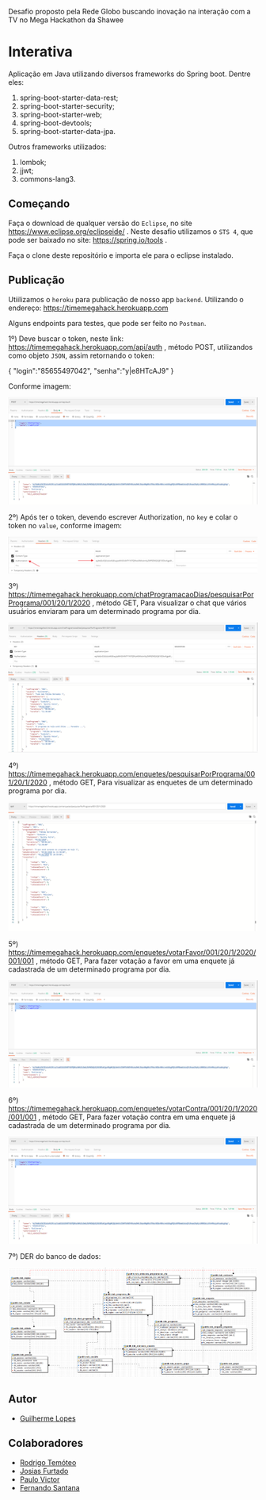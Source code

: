 Desafio proposto pela Rede Globo buscando inovação na interação com a TV no Mega Hackathon da Shawee

# Interativa

Aplicação em Java utilizando diversos frameworks do Spring boot. Dentre eles:

1) spring-boot-starter-data-rest;
2) spring-boot-starter-security;
3) spring-boot-starter-web;
4) spring-boot-devtools;
5) spring-boot-starter-data-jpa.

Outros frameworks utilizados:

1) lombok;
2) jjwt;
3) commons-lang3.

## Começando

Faça o download de qualquer versão do ```Eclipse```, no site https://www.eclipse.org/eclipseide/ . Neste desafio utilizamos o ```STS 4```, que pode ser baixado no site: https://spring.io/tools .

Faça o clone deste repositório e importa ele para o eclipse instalado.

## Publicação

Utiilizamos o ```heroku``` para publicação de nosso app ```backend```. Utilizando o endereço: https://timemegahack.herokuapp.com

Alguns endpoints para testes, que pode ser feito no ```Postman```. 

1º) Deve buscar o token, neste link: https://timemegahack.herokuapp.com/api/auth , método POST, utilizandos como objeto ```JSON```, assim retornando o token:

{
	"login":"85655497042",
	"senha":"y|e8HTcAJ9"
}

Conforme imagem:

![Imagem configuração](/img/login_token.png)

2º) Após ter o token, devendo escrever Authorization, no ```key``` e colar o token no ```value```, conforme imagem:

![Imagem configuração](/img/token.png)

3º) https://timemegahack.herokuapp.com/chatProgramacaoDias/pesquisarPorPrograma/001/20/1/2020 , método GET, Para visualizar o chat que vários usuários enviaram para um determinado programa por dia.

![Imagem configuração](/img/chat.png)

4º) https://timemegahack.herokuapp.com/enquetes/pesquisarPorPrograma/001/20/1/2020 , método GET, Para visualizar as enquetes de um determinado programa por dia.

![Imagem configuração](/img/consulta_enquete.png)

5º) https://timemegahack.herokuapp.com/enquetes/votarFavor/001/20/1/2020/001/001 , método GET, Para fazer votação a favor em uma enquete já cadastrada de um determinado programa por dia.

![Imagem configuração](/img/login_token.png)

6º) https://timemegahack.herokuapp.com/enquetes/votarContra/001/20/1/2020/001/001 , método GET, Para fazer votação contra em uma enquete já cadastrada de um determinado programa por dia.

![Imagem configuração](/img/login_token.png)

7º) DER do banco de dados:

![Imagem configuração](/img/banco_dados.png)


## Autor

- [Guilherme Lopes](https://github.com/guilhermecostalopes)

## Colaboradores

- [Rodrigo Temóteo](https://github.com/rodrigoatemoteo)
- [Josias Furtado](https://github.com/josiasfurtado)
- [Paulo Victor](https://github.com/paulovictorBraw)
- [Fernando Santana](https://github.com/NandoSantana)
